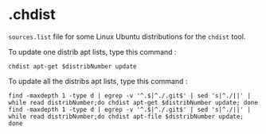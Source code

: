 # .chdist
`sources.list` file for some Linux Ubuntu distributions for the `chdist` tool.

To update one distrib apt lists, type this command :

`chdist apt-get $distribNumber update`

To update all the distribs apt lists, type this command :

```shell
find -maxdepth 1 -type d | egrep -v '^.$|^./.git$' | sed 's|^./||' | while read distribNumber;do chdist apt-get $distribNumber update; done
find -maxdepth 1 -type d | egrep -v '^.$|^./.git$' | sed 's|^./||' | while read distribNumber;do chdist apt-file $distribNumber update; done
```
